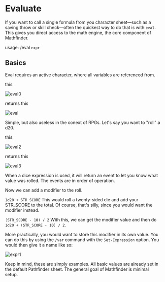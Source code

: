 # Evaluate

If you want to call a single formula from you character sheet—such as a saving throw or skill check—often the quickest way to do that is with `eval`. This gives you direct access to the math engine, the core component of Mathfinder.


usage: /eval `expr`


## Basics
Eval requires an active character, where all variables are referenced from.


this

![eval0](https://user-images.githubusercontent.com/10622391/192175946-1b211203-85bf-4692-a608-589583f42afc.jpg)

returns this

![eval](https://user-images.githubusercontent.com/10622391/192175963-8b599fc7-f4c0-4a7c-98d0-2c892625790d.jpg)


Simple, but also useless in the conext of RPGs. Let's say you want to "roll" a d20.

this

![eval2](https://user-images.githubusercontent.com/10622391/192176357-3de125da-d302-4e70-88f4-68d08486413a.jpg)

returns this

![eval3](https://user-images.githubusercontent.com/10622391/192176377-8c9d6eb2-4064-4734-984e-54b073662414.jpg)

When a dice expression is used, it will return an event to let you know what value was rolled. The events are in order of operation.

Now we can add a modifier to the roll.

  `1d20 + STR_SCORE` This would roll a twenty-sided die and add your STR_SCORE to the total. Of course, that's silly, since you would want the modifier instead.
  
  `(STR_SCORE - 10) / 2` With this, we can get the modifier value and then do `1d20 + (STR_SCORE - 10) / 2`.
  
  More practically, you would want to store this modifier in its own value. You can do this by using the `/var` command with the `Set-Expression` option. You would then give it a name like so:
  
  ![expr1](https://user-images.githubusercontent.com/10622391/192177394-3fcd6d21-d22e-4956-bec8-d6cb79a7bbc9.jpg)

Keep in mind, these are simply examples. All basic values are already set in the default Pathfinder sheet. The general goal of Mathfinder is minimal setup. 
